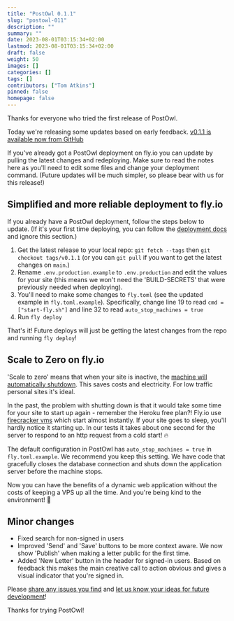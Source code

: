 ```yaml
---
title: "PostOwl 0.1.1"
slug: "postowl-011"
description: ""
summary: ""
date: 2023-08-01T03:15:34+02:00
lastmod: 2023-08-01T03:15:34+02:00
draft: false
weight: 50
images: []
categories: []
tags: []
contributors: ["Tom Atkins"]
pinned: false
homepage: false
---
```


Thanks for everyone who tried the first release of PostOwl.

Today we're releasing some updates based on early feedback. [v0.1.1 is available now from GitHub](https://github.com/PostOwl/postowl/releases/tag/v0.1.1)

If you've already got a PostOwl deployment on fly.io you can update by pulling the latest changes and redeploying. Make sure to read the notes here as you'll need to edit some files and change your deployment command. (Future updates will be much simpler, so please bear with us for this release!)

## Simplified and more reliable deployment to fly.io

If you already have a PostOwl deployment, follow the steps below to update. (If it's your first time deploying, you can follow the [deployment docs](/docs/administration-guide/deploy/) and ignore this section.)

1. Get the latest release to your local repo: `git fetch --tags` then `git checkout tags/v0.1.1` (or you can `git pull` if you want to get the latest changes on `main`.)
1. Rename `.env.production.example` to `.env.production` and edit the values for your site (this means we won't need the 'BUILD-SECRETS' that were previously needed when deploying).
1. You'll need to make some changes to `fly.toml` (see the updated example in `fly.toml.example`). Specifically, change line 19 to read `cmd = ["start-fly.sh"]` and line 32 to read `auto_stop_machines = true`
1. Run `fly deploy`

That's it! Future deploys will just be getting the latest changes from the repo and running `fly deploy`!

## Scale to Zero on fly.io

'Scale to zero' means that when your site is inactive, the [machine will automatically shutdown](https://fly.io/docs/apps/autostart-stop/). This saves costs and electricity. For low traffic personal sites it's ideal.

In the past, the problem with shutting down is that it would take some time for your site to start up again - remember the Heroku free plan?! Fly.io use [firecracker vms](https://fly.io/docs/reference/architecture/#compute) which start almost instantly. If your site goes to sleep, you'll hardly notice it starting up. In our tests it takes about one second for the server to respond to an http request from a cold start! 🔥

The default configuration in PostOwl has `auto_stop_machines = true` in `fly.toml.example`. We recommend you keep this setting. We have code that gracefully closes the database connection and shuts down the application server before the machine stops.

Now you can have the benefits of a dynamic web application without the costs of keeping a VPS up all the time. And you're being kind to the environment! 🌳

## Minor changes

- Fixed search for non-signed in users
- Improved 'Send' and 'Save' buttons to be more context aware. We now show 'Publish' when making a letter public for the first time.
- Added 'New Letter' button in the header for signed-in users. Based on feedback this makes the main creative call to action obvious and gives a visual indicator that you're signed in.

Please [share any issues you find](https://github.com/PostOwl/postowl/issues) and [let us know your ideas for future development](https://github.com/PostOwl/postowl/discussions/categories/ideas)!

Thanks for trying PostOwl!
